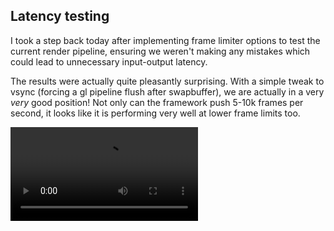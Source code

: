 ## Latency testing

I took a step back today after implementing frame limiter options to test the current render pipeline, ensuring we weren't making any mistakes which could lead to unnecessary input-output latency.

The results were actually quite pleasantly surprising. With a simple tweak to vsync (forcing a gl pipeline flush after swapbuffer), we are actually in a very *very* good position! Not only can the framework push 5-10k frames per second, it looks like it is performing very well at lower frame limits too.

<video src="//puu.sh/zPnrs/7bdca0821e.mp4" controls preload="metadata" />

White cursor is native windows, black cursor is osu!. We are running full screen (exclusive) of course.

A few things to note and explore:

We are exactly one frame behind the windows cursor with vsync turned on. This is to be expected, as we are double-buffering at this point. It is also the absolute best result with vsync turned on. For most users this will be an excellent option which avoid visual tearing that can break mania and taiko badly.

Furthermore, in both of the non-vsync scenarios, the osu! cursor is actually updated at a *higher rate than the windows cursor*! You can clearly see that the osu! cursor is always in front in both of these tests. Not only that, but it looks like increasing the limiters beyond the (currently) lowest available setting has no noticeable effect. This is due to input also being threaded and polled separately to both the draw and update loops.

Comparing to the current stable osu!, this means huge improvements in every way. Needless to say, I'm very happy with these results. We will of course be supporting newer vsync technologies before release (gsync/freesync).

## Other things

- A option to show FPS is now available. This currently just reveals the framework-level fps counter (which could previously be toggled using Ctrl+F11), but will be replaced in the future with a skinned/simplified version.
- Work has started on the osu!mania ruleset in lazer. Expect to see some progress on that very soon.
- The spring fanart [contest winners' backgrounds](https://osu.ppy.sh/news/160055282693) are now on stable! Go check them out, they look amazing. Keep in mind that if you're a supporter you will need to disable any custom background you have set in order to see them.
- osu!catch world cup [registrations are open](https://osu.ppy.sh/news/160263921203)! Go check out the rules and register if that's something that interests you :).

## New release available

2017.503.0 is now available from [github releases](https://github.com/ppy/osu/releases/tag/v2017.503.0) (or via auto-update if you already have lazer installed)! Contains everything from the last couple of days.